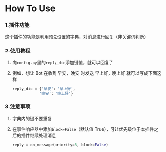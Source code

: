 # How To Use

### 1.插件功能

这个插件的功能是利用预先设置的字典，对消息进行回复（非关键词判断）

### 2.使用教程

1. 向`config.py`里的`reply_dic`添加键值，就可以回复了

2. 例如，想让 Bot 在收到 早安，晚安 时发送 早上好，晚上好 就可以写成下面这样

   ```python
   reply_dic = {'早安': '早上好',
               '晚安': '晚上好'}
   ```

### 3.注意事项

1. 字典内的键不要重复

2. 在事件响应器中添加`block=False`（默认值 True），可让优先级位于本插件之后的插件继续处理消息

   ```python
   reply = on_message(priority=8, block=False)
   ```


